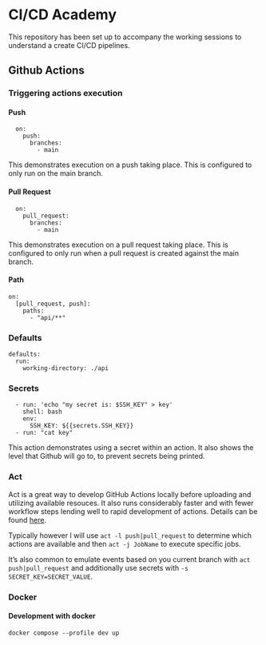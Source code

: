 # CI/CD Academy

This repository has been set up to accompany the working sessions to understand a create CI/CD pipelines.

## Github Actions

### Triggering actions execution

#### Push

```
  on:
    push:
      branches:
        - main
```

This demonstrates execution on a push taking place. This is configured to only run on the main branch.

#### Pull Request

```
  on:
    pull_request:
      branches:
        - main
```

This demonstrates execution on a pull request taking place. This is configured to only run when a pull request is created against the main branch.

#### Path

```
on:
  [pull_request, push]:
    paths:
      - "api/**"
```

### Defaults

```
defaults:
  run:
    working-directory: ./api
```

### Secrets

```
  - run: 'echo "my secret is: $SSH_KEY" > key'
    shell: bash
    env:
      SSH_KEY: ${{secrets.SSH_KEY}}
  - run: "cat key"
```

This action demonstrates using a secret within an action. It also shows the level that Github will go to, to prevent secrets being printed.

### Act

Act is a great way to develop GitHub Actions locally before uploading and utilizing available resouces. It also runs considerably faster and with fewer workflow steps lending well to rapid development of actions. Details can be found [here](https://github.com/nektos/act).

Typically however I will use `act -l push|pull_request` to determine which actions are available and then `act -j JobName` to execute specific jobs.

It’s also common to emulate events based on you current branch with `act push|pull_request` and additionally use secrets with `-s SECRET_KEY=SECRET_VALUE`.

### Docker

#### Development with docker

`docker compose --profile dev up`
